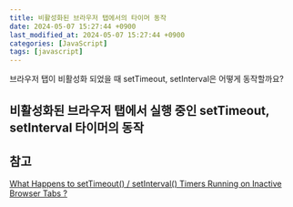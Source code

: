 ```yaml
---
title: 비활성화된 브라우저 탭에서의 타이머 동작
date: 2024-05-07 15:27:44 +0900
last_modified_at: 2024-05-07 15:27:44 +0900
categories: [JavaScript]
tags: [javascript]
---
```


브라우저 탭이 비활성화 되었을 때 setTimeout, setInterval은 어떻게 동작할까요?

## 비활성화된 브라우저 탭에서 실행 중인 setTimeout, setInterval 타이머의 동작

## 참고

[What Happens to setTimeout() / setInterval() Timers Running on Inactive Browser Tabs ?](https://usefulangle.com/post/280/settimeout-setinterval-on-inactive-tab)
